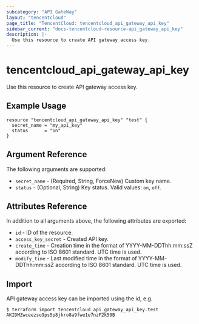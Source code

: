 ```yaml
---
subcategory: "API GateWay"
layout: "tencentcloud"
page_title: "TencentCloud: tencentcloud_api_gateway_api_key"
sidebar_current: "docs-tencentcloud-resource-api_gateway_api_key"
description: |-
  Use this resource to create API gateway access key.
---
```


# tencentcloud_api_gateway_api_key

Use this resource to create API gateway access key.

## Example Usage

```hcl
resource "tencentcloud_api_gateway_api_key" "test" {
  secret_name = "my_api_key"
  status      = "on"
}
```

## Argument Reference

The following arguments are supported:

* `secret_name` - (Required, String, ForceNew) Custom key name.
* `status` - (Optional, String) Key status. Valid values: `on`, `off`.

## Attributes Reference

In addition to all arguments above, the following attributes are exported:

* `id` - ID of the resource.
* `access_key_secret` - Created API key.
* `create_time` - Creation time in the format of YYYY-MM-DDThh:mm:ssZ according to ISO 8601 standard. UTC time is used.
* `modify_time` - Last modified time in the format of YYYY-MM-DDThh:mm:ssZ according to ISO 8601 standard. UTC time is used.


## Import

API gateway access key can be imported using the id, e.g.

```
$ terraform import tencentcloud_api_gateway_api_key.test AKIDMZwceezso9ps5p8jkro8a9fwe1e7nzF2k50B
```


